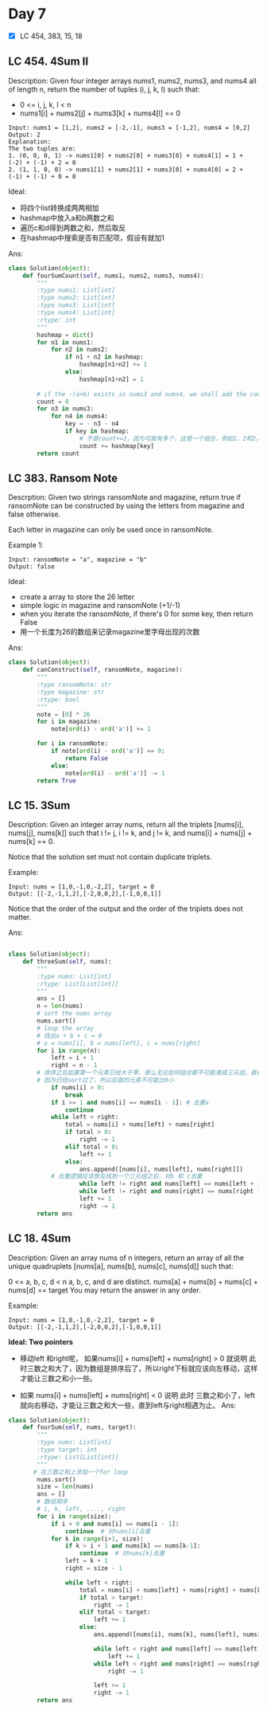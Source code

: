 # Day 7
- [x] LC 454, 383, 15, 18

## LC 454. 4Sum II

Description: 
Given four integer arrays nums1, nums2, nums3, and nums4 all of length n, return the number of tuples (i, j, k, l) such that:

* 0 <= i, j, k, l < n
* nums1[i] + nums2[j] + nums3[k] + nums4[l] == 0

```
Input: nums1 = [1,2], nums2 = [-2,-1], nums3 = [-1,2], nums4 = [0,2]
Output: 2
Explanation:
The two tuples are:
1. (0, 0, 0, 1) -> nums1[0] + nums2[0] + nums3[0] + nums4[1] = 1 + (-2) + (-1) + 2 = 0
2. (1, 1, 0, 0) -> nums1[1] + nums2[1] + nums3[0] + nums4[0] = 2 + (-1) + (-1) + 0 = 0
```

Ideal:

* 将四个list转换成两两相加
* hashmap中放入a和b两数之和
* 遍历c和d得到两数之和，然后取反
* 在hashmap中搜索是否有匹配项，假设有就加1


Ans:
```py
class Solution(object):
    def fourSumCount(self, nums1, nums2, nums3, nums4):
        """
        :type nums1: List[int]
        :type nums2: List[int]
        :type nums3: List[int]
        :type nums4: List[int]
        :rtype: int
        """
        hashmap = dict()
        for n1 in nums1:
            for n2 in nums2:
                if n1 + n2 in hashmap:
                    hashmap[n1+n2] += 1
                else:
                    hashmap[n1+n2] = 1
        
        # if the -(a+b) exists in nums3 and nums4, we shall add the count
        count = 0
        for n3 in nums3:
            for n4 in nums4:
                key = - n3 - n4
                if key in hashmap:
                    # 不是count+=1，因为可能有多个，这是一个组合，例如1，2和2，1的和都为3
                    count += hashmap[key]
        return count

```

## LC 383. Ransom Note

Descrption: Given two strings ransomNote and magazine, return true if ransomNote can be constructed by using the letters from magazine and false otherwise.

Each letter in magazine can only be used once in ransomNote.

Example 1:
```
Input: ransomNote = "a", magazine = "b"
Output: false
```

Ideal:

* create a array to store the 26 letter
* simple logic in magazine and ransomNote (+1/-1)
* when you iterate the ransomNote, if there's 0 for some key, then return False
* 用一个长度为26的数组来记录magazine里字母出现的次数


Ans:
```py
class Solution(object):
    def canConstruct(self, ransomNote, magazine):
        """
        :type ransomNote: str
        :type magazine: str
        :rtype: bool
        """
        note = [0] * 26
        for i in magazine:
            note[ord(i) - ord('a')] += 1

        for i in ransomNote:
            if note[ord(i) - ord('a')] == 0:
                return False
            else:
                note[ord(i) - ord('a')] -= 1
        return True
```

## LC 15. 3Sum

Description: 
Given an integer array nums, return all the triplets [nums[i], nums[j], nums[k]] such that i != j, i != k, and j != k, and nums[i] + nums[j] + nums[k] == 0.

Notice that the solution set must not contain duplicate triplets.

Example:
```
Input: nums = [1,0,-1,0,-2,2], target = 0
Output: [[-2,-1,1,2],[-2,0,0,2],[-1,0,0,1]]
```

Notice that the order of the output and the order of the triplets does not matter.


Ans:
```py

class Solution(object):
    def threeSum(self, nums):
        """
        :type nums: List[int]
        :rtype: List[List[int]]
        """
        ans = []
        n = len(nums)
        # sort the nums array
        nums.sort()
        # loop the array  
	    # 找出a + b + c = 0
        # a = nums[i], b = nums[left], c = nums[right]
        for i in range(n):
            left = i + 1
            right = n - 1
	    # 排序之后如果第一个元素已经大于零，那么无论如何组合都不可能凑成三元组，直接返回结果就可以了
        # 因为已经sort过了，所以后面的元素不可能比0小
            if nums[i] > 0: 
                break
            if i >= 1 and nums[i] == nums[i - 1]: # 去重a
                continue
            while left < right:
                total = nums[i] + nums[left] + nums[right]
                if total > 0:
                    right -= 1
                elif total < 0:
                    left += 1
                else:
                    ans.append([nums[i], nums[left], nums[right]])
		    # 去重逻辑应该放在找到一个三元组之后，对b 和 c去重
                    while left != right and nums[left] == nums[left + 1]: left += 1
                    while left != right and nums[right] == nums[right - 1]: right -= 1
                    left += 1
                    right -= 1
        return ans
```

## LC 18. 4Sum

Description:
Given an array nums of n integers, return an array of all the unique quadruplets [nums[a], nums[b], nums[c], nums[d]] such that:

0 <= a, b, c, d < n
a, b, c, and d are distinct.
nums[a] + nums[b] + nums[c] + nums[d] == target
You may return the answer in any order.

Example:
```
Input: nums = [1,0,-1,0,-2,2], target = 0
Output: [[-2,-1,1,2],[-2,0,0,2],[-1,0,0,1]]
```

__Ideal: Two pointers__
* 移动left 和right呢， 如果nums[i] + nums[left] + nums[right] > 0 就说明 此时三数之和大了，因为数组是排序后了，所以right下标就应该向左移动，这样才能让三数之和小一些。

* 如果 nums[i] + nums[left] + nums[right] < 0 说明 此时 三数之和小了，left 就向右移动，才能让三数之和大一些，直到left与right相遇为止。
Ans:

```py
class Solution(object):
    def fourSum(self, nums, target):
        """
        :type nums: List[int]
        :type target: int
        :rtype: List[List[int]]
        """
       # 在三数之和上添加一个for loop 
        nums.sort()
        size = len(nums)
        ans = []
        # 数组顺序
        # i, k, left, ...., right
        for i in range(size):
            if i > 0 and nums[i] == nums[i - 1]: 
                continue  # 对nums[i]去重
            for k in range(i+1, size):
                if k > i + 1 and nums[k] == nums[k-1]: 
                    continue  # 对nums[k]去重
                left = k + 1
                right = size - 1

                while left < right:
                    total = nums[i] + nums[left] + nums[right] + nums[k]
                    if total > target: 
                        right -= 1
                    elif total < target:
                        left += 1
                    else:
                        ans.append([nums[i], nums[k], nums[left], nums[right]])

                        while left < right and nums[left] == nums[left + 1]: 
                            left += 1
                        while left < right and nums[right] == nums[right - 1]: 
                            right -= 1

                        left += 1
                        right -= 1
        return ans
```

